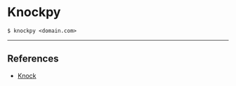 # Knockpy

`$ knockpy <domain.com>`

---
## References

- [Knock](https://github.com/guelfoweb/knock)